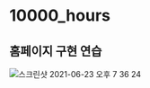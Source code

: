 # 10000_hours

## 홈페이지 구현 연습

![스크린샷 2021-06-23 오후 7 36 24](https://user-images.githubusercontent.com/79933417/123082741-54d01400-d45a-11eb-8629-ef5c46b69ffd.png)
